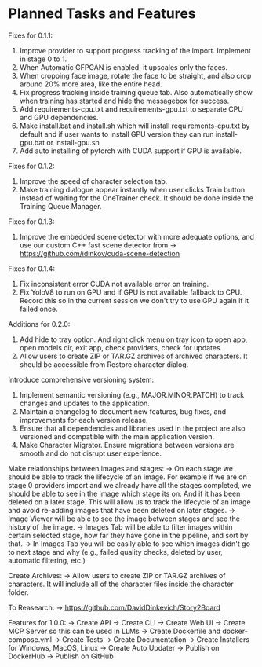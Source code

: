 # Planned Tasks and Features

Fixes for 0.1.1:
1. Improve provider to support progress tracking of the import. Implement in stage 0 to 1.
2. When Automatic GFPGAN is enabled, it upscales only the faces.
3. When cropping face image, rotate the face to be straight, and also crop around 20% more area, like the entire head.
4. Fix progress tracking inside training queue tab. Also automatically show when training has started and hide the messagebox for success.
5. Add requirements-cpu.txt and requirements-gpu.txt to separate CPU and GPU dependencies.
6. Make install.bat and install.sh which will install requirements-cpu.txt by default and if user wants to install GPU version they can run install-gpu.bat or install-gpu.sh
7. Add auto installing of pytorch with CUDA support if GPU is available.

Fixes for 0.1.2:
1. Improve the speed of character selection tab.
2. Make training dialogue appear instantly when user clicks Train button instead of waiting for the OneTrainer check. It should be done inside the Training Queue Manager.

Fixes for 0.1.3:
1. Improve the embedded scene detector with more adequate options, and use our custom C++ fast scene detector from -> https://github.com/idinkov/cuda-scene-detection

Fixes for 0.1.4:
1. Fix inconsistent error CUDA not available error on training.
2. Fix YoloV8 to run on GPU and if GPU is not available fallback to CPU. Record this so in the current session we don't try to use GPU again if it failed once.

Additions for 0.2.0:
1. Add hide to tray option. And right click menu on tray icon to open app, open models dir, exit app, check providers, check for updates.
2. Allow users to create ZIP or TAR.GZ archives of archived characters. It should be accessible from Restore character dialog.

Introduce comprehensive versioning system:
1. Implement semantic versioning (e.g., MAJOR.MINOR.PATCH) to track changes and updates to the application.
2. Maintain a changelog to document new features, bug fixes, and improvements for each version release.
3. Ensure that all dependencies and libraries used in the project are also versioned and compatible with the main application version.
4. Make Character Migrator. Ensure migrations between versions are smooth and do not disrupt user experience.

Make relationships between images and stages:
-> On each stage we should be able to track the lifecycle of an image. For example if we are on stage 0 providers import and we already have all the stages completed, we should be able to see in the image which stage its on. And if it has been deleted on a later stage. This will allow us to track the lifecycle of an image and avoid re-adding images that have been deleted on later stages.
-> Image Viewer will be able to see the image between stages and see the history of the image.
-> Images Tab will be able to filter images within certain selected stage, how far they have gone in the pipeline, and sort by that.
-> In Images Tab you will be easily able to see which images didn't go to next stage and why (e.g., failed quality checks, deleted by user, automatic filtering, etc.)

Create Archives:
-> Allow users to create ZIP or TAR.GZ archives of characters. It will include all of the character files inside the character folder.

To Reasearch:
-> https://github.com/DavidDinkevich/Story2Board 

Features for 1.0.0:
-> Create API
-> Create CLI
-> Create Web UI
-> Create MCP Server so this can be used in LLMs 
-> Create Dockerfile and docker-compose.yml
-> Create Tests
-> Create Documentation
-> Create Installers for Windows, MacOS, Linux
-> Create Auto Updater
-> Publish on DockerHub
-> Publish on GitHub